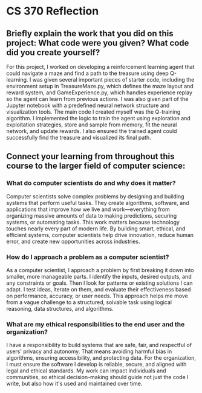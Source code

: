 # CS 370 Reflection
## Briefly explain the work that you did on this project: What code were you given? What code did you create yourself?

For this project, I worked on developing a reinforcement learning agent that could navigate a maze and find a path to the treasure using deep Q-learning. I was given several important pieces of starter code, including the environment setup in TreasureMaze.py, which defines the maze layout and reward system, and GameExperience.py, which handles experience replay so the agent can learn from previous actions. I was also given part of the Jupyter notebook with a predefined neural network structure and visualization tools. The main code I created myself was the Q-training algorithm. I implemented the logic to train the agent using exploration and exploitation strategies, store and sample from memory, fit the neural network, and update rewards. I also ensured the trained agent could successfully find the treasure and visualized its final path.

## Connect your learning from throughout this course to the larger field of computer science:

### What do computer scientists do and why does it matter?

Computer scientists solve complex problems by designing and building systems that perform useful tasks. They create algorithms, software, and applications that improve how we live and work—everything from organizing massive amounts of data to making predictions, securing systems, or automating tasks. This work matters because technology touches nearly every part of modern life. By building smart, ethical, and efficient systems, computer scientists help drive innovation, reduce human error, and create new opportunities across industries.

### How do I approach a problem as a computer scientist?

As a computer scientist, I approach a problem by first breaking it down into smaller, more manageable parts. I identify the inputs, desired outputs, and any constraints or goals. Then I look for patterns or existing solutions I can adapt. I test ideas, iterate on them, and evaluate their effectiveness based on performance, accuracy, or user needs. This approach helps me move from a vague challenge to a structured, solvable task using logical reasoning, data structures, and algorithms.

### What are my ethical responsibilities to the end user and the organization?

I have a responsibility to build systems that are safe, fair, and respectful of users' privacy and autonomy. That means avoiding harmful bias in algorithms, ensuring accessibility, and protecting data. For the organization, I must ensure the software I develop is reliable, secure, and aligned with legal and ethical standards. My work can impact individuals and communities, so ethical decision-making should guide not just the code I write, but also how it's used and maintained over time.
